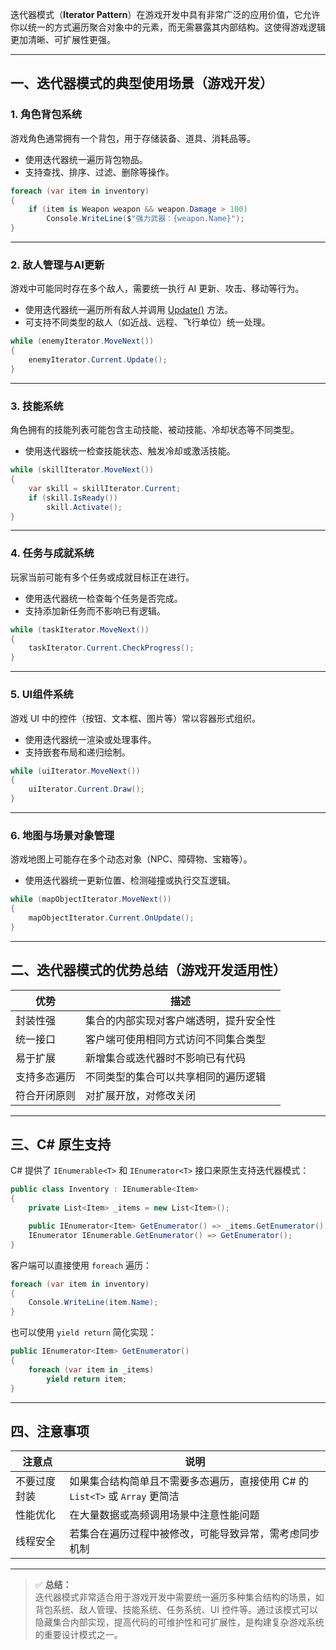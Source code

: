 迭代器模式（**Iterator Pattern**）在游戏开发中具有非常广泛的应用价值，它允许你以统一的方式遍历聚合对象中的元素，而无需暴露其内部结构。这使得游戏逻辑更加清晰、可扩展性更强。

---

## 一、迭代器模式的典型使用场景（游戏开发）

### 1. **角色背包系统**
游戏角色通常拥有一个背包，用于存储装备、道具、消耗品等。

- 使用迭代器统一遍历背包物品。
- 支持查找、排序、过滤、删除等操作。

```csharp
foreach (var item in inventory)
{
    if (item is Weapon weapon && weapon.Damage > 100)
        Console.WriteLine($"强力武器：{weapon.Name}");
}
```


---

### 2. **敌人管理与AI更新**
游戏中可能同时存在多个敌人，需要统一执行 AI 更新、攻击、移动等行为。

- 使用迭代器统一遍历所有敌人并调用 [Update()](file://G:\RiderProjects\DesignPatternExample\14.观察者模式\SmsNotifier.cs#L5-L8) 方法。
- 可支持不同类型的敌人（如近战、远程、飞行单位）统一处理。

```csharp
while (enemyIterator.MoveNext())
{
    enemyIterator.Current.Update();
}
```


---

### 3. **技能系统**
角色拥有的技能列表可能包含主动技能、被动技能、冷却状态等不同类型。

- 使用迭代器统一检查技能状态、触发冷却或激活技能。

```csharp
while (skillIterator.MoveNext())
{
    var skill = skillIterator.Current;
    if (skill.IsReady())
        skill.Activate();
}
```


---

### 4. **任务与成就系统**
玩家当前可能有多个任务或成就目标正在进行。

- 使用迭代器统一检查每个任务是否完成。
- 支持添加新任务而不影响已有逻辑。

```csharp
while (taskIterator.MoveNext())
{
    taskIterator.Current.CheckProgress();
}
```


---

### 5. **UI组件系统**
游戏 UI 中的控件（按钮、文本框、图片等）常以容器形式组织。

- 使用迭代器统一渲染或处理事件。
- 支持嵌套布局和递归绘制。

```csharp
while (uiIterator.MoveNext())
{
    uiIterator.Current.Draw();
}
```


---

### 6. **地图与场景对象管理**
游戏地图上可能存在多个动态对象（NPC、障碍物、宝箱等）。

- 使用迭代器统一更新位置、检测碰撞或执行交互逻辑。

```csharp
while (mapObjectIterator.MoveNext())
{
    mapObjectIterator.Current.OnUpdate();
}
```


---

## 二、迭代器模式的优势总结（游戏开发适用性）

| 优势 | 描述 |
|------|------|
| 封装性强 | 集合的内部实现对客户端透明，提升安全性 |
| 统一接口 | 客户端可使用相同方式访问不同集合类型 |
| 易于扩展 | 新增集合或迭代器时不影响已有代码 |
| 支持多态遍历 | 不同类型的集合可以共享相同的遍历逻辑 |
| 符合开闭原则 | 对扩展开放，对修改关闭 |

---

## 三、C# 原生支持

C# 提供了 `IEnumerable<T>` 和 `IEnumerator<T>` 接口来原生支持迭代器模式：

```csharp
public class Inventory : IEnumerable<Item>
{
    private List<Item> _items = new List<Item>();

    public IEnumerator<Item> GetEnumerator() => _items.GetEnumerator();
    IEnumerator IEnumerable.GetEnumerator() => GetEnumerator();
}
```


客户端可以直接使用 `foreach` 遍历：

```csharp
foreach (var item in inventory)
{
    Console.WriteLine(item.Name);
}
```


也可以使用 `yield return` 简化实现：

```csharp
public IEnumerator<Item> GetEnumerator()
{
    foreach (var item in _items)
        yield return item;
}
```


---

## 四、注意事项

| 注意点 | 说明 |
|--------|------|
| 不要过度封装 | 如果集合结构简单且不需要多态遍历，直接使用 C# 的 `List<T>` 或 `Array` 更简洁 |
| 性能优化 | 在大量数据或高频调用场景中注意性能问题 |
| 线程安全 | 若集合在遍历过程中被修改，可能导致异常，需考虑同步机制 |

---

> ✅ **总结：**  
迭代器模式非常适合用于游戏开发中需要统一遍历多种集合结构的场景，如背包系统、敌人管理、技能系统、任务系统、UI 控件等。通过该模式可以隐藏集合内部实现，提高代码的可维护性和可扩展性，是构建复杂游戏系统的重要设计模式之一。